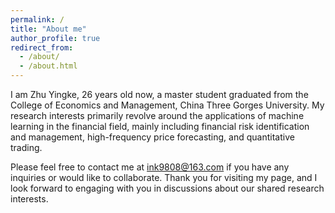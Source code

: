 ```yaml
---
permalink: /
title: "About me"
author_profile: true
redirect_from: 
  - /about/
  - /about.html
---
```



  I am Zhu Yingke, 26 years old now, a master student graduated from the College of Economics and Management, China Three Gorges University. My research interests primarily revolve around the applications of machine learning in the financial field, mainly including financial risk identification and management, high-frequency price forecasting, and quantitative trading. 

  Please feel free to contact me at [ink9808@163.com](mailto:ink9808@163.com) if you have any inquiries or would like to collaborate. Thank you for visiting my page, and I look forward to engaging with you in discussions about our shared research interests.
